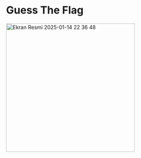 # Guess The Flag

<img width="350" alt="Ekran Resmi 2025-01-14 22 36 48" src="https://github.com/user-attachments/assets/f3944c40-c56b-420f-aa7a-9ef99a1ce106" />
